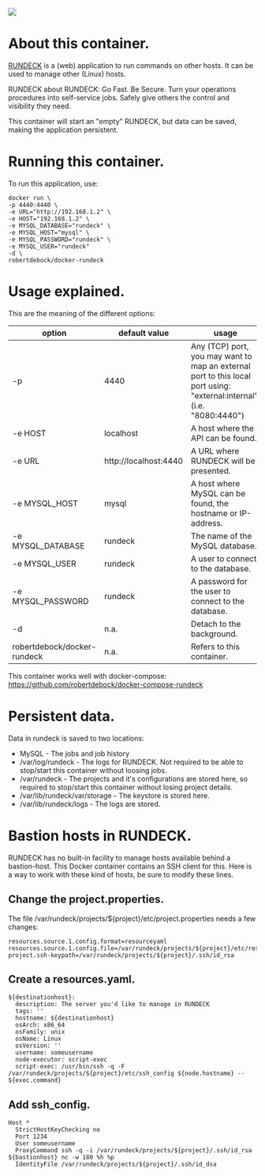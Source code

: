 [![](https://images.microbadger.com/badges/image/robertdebock/rundeck.svg)](http://microbadger.com/images/robertdebock/rundeck "Get your own image badge on microbadger.com")

# About this container.

[RUNDECK](http://rundeck.org/) is a (web) application to run commands on other hosts. It can be used to manage other (Linux) hosts.

RUNDECK about RUNDECK: Go Fast. Be Secure. Turn your operations procedures into self-service jobs. Safely give others the control and visibility they need.

This container will start an "empty" RUNDECK, but data can be saved, making the application persistent.

# Running this container.

To run this application, use:

    docker run \
    -p 4440:4440 \
    -e URL="http://192.168.1.2" \
    -e HOST="192.168.1.2" \
    -e MYSQL_DATABASE="rundeck" \
    -e MYSQL_HOST="mysql" \
    -e MYSQL_PASSWORD="rundeck" \
    -e MYSQL_USER="rundeck"
    -d \
    robertdebock/docker-rundeck

# Usage explained.
This are the meaning of the different options:

|option|default value|usage|
|---|---|---|
|-p|4440|Any (TCP) port, you may want to map an external port to this local port using: "external:internal". (i.e. "8080:4440")|
|-e HOST|localhost|A host where the API can be found.|
|-e URL|http://localhost:4440|A URL where RUNDECK will be presented.|
|-e MYSQL_HOST|mysql|A host where MySQL can be found, the hostname or IP-address.|
|-e MYSQL_DATABASE|rundeck|The name of the MySQL database.|
|-e MYSQL_USER|rundeck|A user to connect to the database.|
|-e MYSQL_PASSWORD|rundeck|A password for the user to connect to the database.|
|-d|n.a.|Detach to the background.|
|robertdebock/docker-rundeck|n.a.|Refers to this container.|

This container works well with docker-compose: https://github.com/robertdebock/docker-compose-rundeck

# Persistent data.
Data in rundeck is saved to two locations:

- MySQL - The jobs and job history
- /var/log/rundeck - The logs for RUNDECK. Not required to be able to stop/start this container without loosing jobs.
- /var/rundeck - The projects and it's configurations are stored here, so required to stop/start this container without losing project details.
- /var/lib/rundeck/var/storage - The keystore is stored here.
- /var/lib/rundeck/logs - The logs are stored.

# Bastion hosts in RUNDECK.
RUNDECK has no built-in facility to manage hosts available behind a bastion-host. This Docker container contains an SSH client for this. Here is a way to work with these kind of hosts, be sure to modify these lines.

## Change the project.properties.
The file /var/rundeck/projects/${project}/etc/project.properties needs a few changes:

    resources.source.1.config.format=resourceyaml
    resources.source.1.config.file=/var/rundeck/projects/${project}/etc/resources.yaml
    project.ssh-keypath=/var/rundeck/projects/${project}/.ssh/id_rsa

## Create a resources.yaml.

    ${destinationhost}:
      description: The server you'd like to manage in RUNDECK
      tags: '' 
      hostname: ${destinationhost}
      osArch: x86_64
      osFamily: unix
      osName: Linux
      osVersion: ''
      username: someusername
      node-executor: script-exec
      script-exec: /usr/bin/ssh -q -F /var/rundeck/projects/${project}/etc/ssh_config ${node.hostname} -- ${exec.command}

## Add ssh_config.

    Host *
      StrictHostKeyChecking no
      Port 1234
      User someusername
      ProxyCommand ssh -q -i /var/rundeck/projects/${project}/.ssh/id_rsa ${bastionhost} nc -w 180 %h %p
      IdentityFile /var/rundeck/projects/${project}/.ssh/id_dsa
